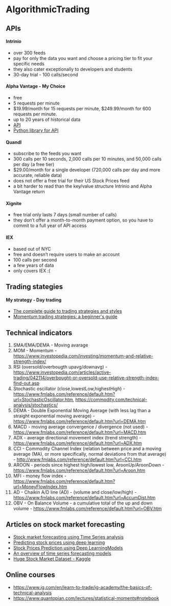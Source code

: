 # AlgorithmicTrading

## APIs

#### Intrinio
- over 300 feeds
- pay for only the data you want and choose a pricing tier to fit your specific needs
- they also cater exceptionally to developers and students
- 30-day trial - 100 calls/second

#### Alpha Vantage - My Choice
- free
- 5 requests per minute
- $19.99/month for 15 requests per minute, $249.99/month for 600 requests per minute.
- up to 20 years of historical data
- [API](https://www.alphavantage.co/documentation/)
- [Python library for API](https://github.com/RomelTorres/alpha_vantage/blob/develop/alpha_vantage/techindicators.py)

#### Quandl
- subscribe to the feeds you want
- 300 calls per 10 seconds, 2,000 calls per 10 minutes, and 50,000 calls per day (a free tier)
- $29.00/month for a single developer (720,000 calls per day and more accurate, reliable data)
- does not offer a free trial for their US Stock Prices feed
- a bit harder to read than the key/value structure Intrinio and Alpha Vantage return

#### Xignite
- free trial only lasts 7 days (small number of calls)
- they don’t offer a month-to-month payment option, so you have to commit to a full year of API access

#### IEX
- based out of NYC
- free and doesn’t require users to make an account
- 100 calls per second
- a few years of data 
- only covers IEX :(

## Trading stategies

#### My strategy - Day trading 

* [The complete guide to trading strategies and styles](https://www.ig.com/en/trading-strategies/the-complete-guide-to-trading-strategies-and-styles-190709)
* [Momentum trading strategies: a beginner's guide](https://www.ig.com/en/trading-strategies/momentum-trading-strategies--a-beginners-guide-190905#RSI)

## Technical indicators

1) SMA/EMA/DEMA - Moving avarage
2) MOM - Momentum - https://www.investopedia.com/investing/momentum-and-relative-strength-index/
3) RSI (oversold/overbougth upavg/downavg) - https://www.investopedia.com/articles/active-trading/042114/overbought-or-oversold-use-relative-strength-index-find-out.asp
4) Stochastic oscillator (close,lowestLow,highestHigh) - https://www.fmlabs.com/reference/default.htm?url=StochasticOscillator.htm, https://commodity.com/technical-analysis/stochastics/
5) DEMA - Double Exponential Moving Average (with less lag than a straight exponential moving average) - https://www.fmlabs.com/reference/default.htm?url=DEMA.htm
6) MACD - moving average convergence / divergence (not used) - https://www.fmlabs.com/reference/default.htm?url=MACD.htm
7) ADX - average directional movement index (trend strength) - https://www.fmlabs.com/reference/default.htm?url=ADX.htm
8) CCI - Commodity Channel Index (relation between price and a moving average (MA), or more specifically, normal deviations from that average) - http://www.fmlabs.com/reference/default.htm?url=CCI.htm
9) AROON - periods since highest high/lowest low, AroonUp/AroonDown - https://www.fmlabs.com/reference/default.htm?url=Aroon.htm
10) MFI - money flow index - https://www.fmlabs.com/reference/default.htm?url=MoneyFlowIndex.htm
11) AD -  Chaikin A/D line (AD) - (volume and close/low/high) - https://www.fmlabs.com/reference/default.htm?url=AccumDist.htm
12) OBV - On Balance Volume - a cumulative total of the up and down volume - https://www.fmlabs.com/reference/default.htm?url=OBV.htm

## Articles on stock market forecasting

* [Stock market forecasting using Time Series analysis](https://towardsdatascience.com/stock-market-forecasting-using-time-series-c3d21f2dd37f)
* [Predicting stock prices using deep learning](https://towardsdatascience.com/getting-rich-quick-with-machine-learning-and-stock-market-predictions-696802da94fe)
* [Stock Prices Prediction using Deep LearningModels](https://arxiv.org/pdf/1909.12227.pdf)
* [An overview of time series forecasting models](https://towardsdatascience.com/an-overview-of-time-series-forecasting-models-a2fa7a358fcb)
* [Huge Stock Market Dataset - Kaggle](https://www.kaggle.com/borismarjanovic/price-volume-data-for-all-us-stocks-etfs/kernels)

## Online courses

- https://www.ig.com/en/learn-to-trade/ig-academy/the-basics-of-technical-analysis
- https://www.quantopian.com/lectures/statistical-moments#notebook


